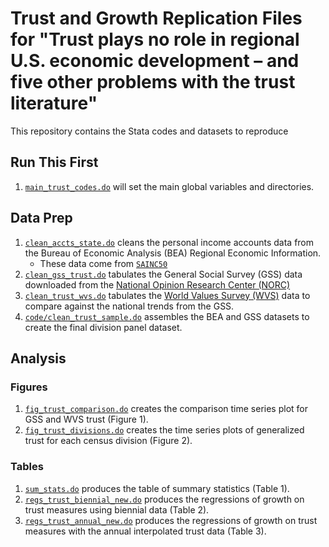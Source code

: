 # Trust and Growth Replication Files for "Trust plays no role in regional U.S. economic development – and five other problems with the trust literature"

This repository contains the Stata codes and datasets to reproduce 

## Run This First

1. [`main_trust_codes.do`](./codes/main_trust_codes.do) will set the main global variables and directories.

## Data Prep

1. [`clean_accts_state.do`](./codes/clean_accts_state.do) cleans the personal income accounts data from the Bureau of Economic Analysis (BEA) Regional Economic Information.
   - These data come from [`SAINC50`](https://www.bea.gov/data/income-saving/personal-income-county-metro-and-other-areas)
2. [`clean_gss_trust.do`](./code/clean_gss_trust.do) tabulates the General Social Survey (GSS) data downloaded from the [National Opinion Research Center (NORC)](https://gss.norc.org)
3. [`clean_trust_wvs.do`](./code/clean_trust_wvs.do) tabulates the [World Values Survey (WVS)](https://www.worldvaluessurvey.org/wvs.jsp) data to compare against the national trends from the GSS.
4. [`code/clean_trust_sample.do`](code/clean_trust_sample.do) assembles the BEA and GSS datasets to create the final division panel dataset.

## Analysis

### Figures
1. [`fig_trust_comparison.do`](./code/fig_trust_comparison.do) creates the comparison time series plot for GSS and WVS trust (Figure 1).
2. [`fig_trust_divisions.do`](./code/fig_trust_divisions.do) creates the time series plots of generalized trust for each census division (Figure 2).

### Tables
1. [`sum_stats.do`](./code/sum_stats.do) produces the table of summary statistics (Table 1).
2. [`regs_trust_biennial_new.do`](./code/regs_trust_biennial_new.do) produces the regressions of growth on trust measures using biennial data (Table 2).
3. [`regs_trust_annual_new.do`](./code/regs_trust_annual_new.do) produces the regressions of growth on trust measures with the annual interpolated trust data (Table 3).

